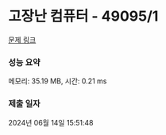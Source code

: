 # 고장난 컴퓨터 - 49095/1 

[문제 링크](https://level.goorm.io/exam/49095/%EA%B3%A0%EC%9E%A5%EB%82%9C-%EC%BB%B4%ED%93%A8%ED%84%B0/quiz/1) 

### 성능 요약

메모리: 35.19 MB, 시간: 0.21 ms

### 제출 일자

2024년 06월 14일 15:51:48

